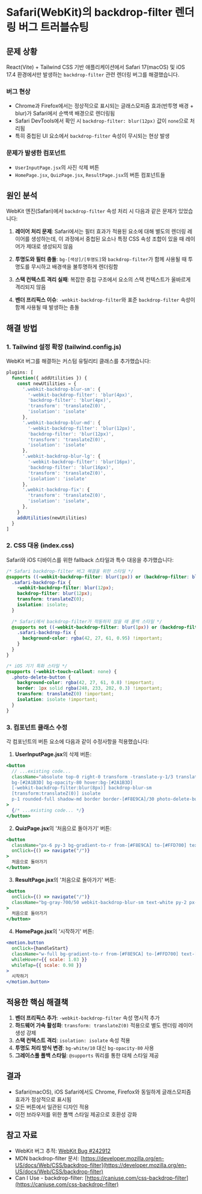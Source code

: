 # Safari(WebKit)의 backdrop-filter 렌더링 버그 트러블슈팅

## 문제 상황

React(Vite) + Tailwind CSS 기반 애플리케이션에서 Safari 17(macOS) 및 iOS 17.4 환경에서만 발생하는 `backdrop-filter` 관련 렌더링 버그를 해결했습니다.

### 버그 현상
- Chrome과 Firefox에서는 정상적으로 표시되는 글래스모피즘 효과(반투명 배경 + blur)가 Safari에서 순백색 배경으로 렌더링됨
- Safari DevTools에서 확인 시 `backdrop-filter: blur(12px)` 값이 `none`으로 처리됨
- 특히 중첩된 UI 요소에서 `backdrop-filter` 속성이 무시되는 현상 발생

### 문제가 발생한 컴포넌트
- `UserInputPage.jsx`의 사진 삭제 버튼
- `HomePage.jsx`, `QuizPage.jsx`, `ResultPage.jsx`의 버튼 컴포넌트들

## 원인 분석

WebKit 엔진(Safari)에서 `backdrop-filter` 속성 처리 시 다음과 같은 문제가 있었습니다:

1. **레이어 처리 문제**: Safari에서는 필터 효과가 적용된 요소에 대해 별도의 렌더링 레이어를 생성하는데, 이 과정에서 중첩된 요소나 특정 CSS 속성 조합이 있을 때 레이어가 제대로 생성되지 않음

2. **투명도와 필터 충돌**: `bg-[색상]/[투명도]`와 `backdrop-filter`가 함께 사용될 때 투명도를 무시하고 배경색을 불투명하게 렌더링함

3. **스택 컨텍스트 격리 실패**: 복잡한 중첩 구조에서 요소의 스택 컨텍스트가 올바르게 격리되지 않음

4. **벤더 프리픽스 이슈**: `-webkit-backdrop-filter`와 표준 `backdrop-filter` 속성이 함께 사용될 때 발생하는 충돌

## 해결 방법

### 1. Tailwind 설정 확장 (tailwind.config.js)

WebKit 버그를 해결하는 커스텀 유틸리티 클래스를 추가했습니다:

```js
plugins: [
  function({ addUtilities }) {
    const newUtilities = {
      '.webkit-backdrop-blur-sm': {
        '-webkit-backdrop-filter': 'blur(4px)',
        'backdrop-filter': 'blur(4px)',
        'transform': 'translateZ(0)',
        'isolation': 'isolate'
      },
      '.webkit-backdrop-blur-md': {
        '-webkit-backdrop-filter': 'blur(12px)',
        'backdrop-filter': 'blur(12px)',
        'transform': 'translateZ(0)',
        'isolation': 'isolate'
      },
      '.webkit-backdrop-blur-lg': {
        '-webkit-backdrop-filter': 'blur(16px)',
        'backdrop-filter': 'blur(16px)',
        'transform': 'translateZ(0)',
        'isolation': 'isolate'
      },
      '.webkit-backdrop-fix': {
        'transform': 'translateZ(0)',
        'isolation': 'isolate',
      },
    }
    addUtilities(newUtilities)
  }
]
```

### 2. CSS 대응 (index.css)

Safari와 iOS 디바이스를 위한 fallback 스타일과 특수 대응을 추가했습니다:

```css
/* Safari backdrop-filter 버그 해결을 위한 스타일 */
@supports ((-webkit-backdrop-filter: blur(1px)) or (backdrop-filter: blur(1px))) {
  .safari-backdrop-fix {
    -webkit-backdrop-filter: blur(12px);
    backdrop-filter: blur(12px);
    transform: translateZ(0);
    isolation: isolate;
  }
  
  /* Safari에서 backdrop-filter가 작동하지 않을 때 폴백 스타일 */
  @supports not ((-webkit-backdrop-filter: blur(1px)) or (backdrop-filter: blur(1px))) {
    .safari-backdrop-fix {
      background-color: rgba(42, 27, 61, 0.95) !important;
    }
  }
}

/* iOS 기기 특화 스타일 */
@supports (-webkit-touch-callout: none) {
  .photo-delete-button {
    background-color: rgba(42, 27, 61, 0.8) !important;
    border: 1px solid rgba(248, 233, 202, 0.3) !important;
    transform: translateZ(0) !important;
    isolation: isolate !important;
  }
}
```

### 3. 컴포넌트 클래스 수정

각 컴포넌트의 버튼 요소에 다음과 같이 수정사항을 적용했습니다:

1. **UserInputPage.jsx**의 삭제 버튼:
```jsx
<button 
  // ...existing code...
  className="absolute top-0 right-0 transform -translate-y-1/3 translate-x-1/3 
  bg-[#2A1B3D] bg-opacity-80 hover:bg-[#2A1B3D] 
  [-webkit-backdrop-filter:blur(8px)] backdrop-blur-sm 
  [transform:translateZ(0)] isolate
  p-1 rounded-full shadow-md border border-[#F8E9CA]/30 photo-delete-button"
>
  {/* ...existing code... */}
</button>
```

2. **QuizPage.jsx**의 '처음으로 돌아가기' 버튼:
```jsx
<button 
  className="px-6 py-3 bg-gradient-to-r from-[#F8E9CA] to-[#FFD700] text-[#2A2E3D] rounded-xl font-medium webkit-backdrop-fix"
  onClick={() => navigate("/")}
>
  처음으로 돌아가기
</button>
```

3. **ResultPage.jsx**의 '처음으로 돌아가기' 버튼:
```jsx
<button
  onClick={() => navigate("/")}
  className="bg-gray-700/50 webkit-backdrop-blur-sm text-white py-2 px-4 rounded-lg text-sm hover:bg-gray-700/70 transition-colors nav-button webkit-backdrop-fix"
>
  처음으로 돌아가기
</button>
```

4. **HomePage.jsx**의 '시작하기' 버튼:
```jsx
<motion.button 
  onClick={handleStart}
  className="w-full bg-gradient-to-r from-[#F8E9CA] to-[#FFD700] text-[#2A2E3D] py-4 text-xl font-bold rounded-xl webkit-backdrop-fix shadow-lg hover:shadow-xl"
  whileHover={{ scale: 1.03 }}
  whileTap={{ scale: 0.98 }}
>
  시작하기
</motion.button>
```

## 적용한 핵심 해결책

1. **벤더 프리픽스 추가**: `-webkit-backdrop-filter` 속성 명시적 추가
2. **하드웨어 가속 활성화**: `transform: translateZ(0)` 적용으로 별도 렌더링 레이어 생성 강제
3. **스택 컨텍스트 격리**: `isolation: isolate` 속성 적용
4. **투명도 처리 방식 변경**: `bg-white/10` 대신 `bg-opacity-80` 사용
5. **그레이스풀 폴백 스타일**: `@supports` 쿼리를 통한 대체 스타일 제공

## 결과

- Safari(macOS), iOS Safari에서도 Chrome, Firefox와 동일하게 글래스모피즘 효과가 정상적으로 표시됨
- 모든 버튼에서 일관된 디자인 적용
- 이전 브라우저를 위한 폴백 스타일 제공으로 호환성 강화

## 참고 자료

- WebKit 버그 추적: [WebKit Bug #242912](https://bugs.webkit.org/show_bug.cgi?id=242912)
- MDN backdrop-filter 문서: [https://developer.mozilla.org/en-US/docs/Web/CSS/backdrop-filter](https://developer.mozilla.org/en-US/docs/Web/CSS/backdrop-filter)
- Can I Use - backdrop-filter: [https://caniuse.com/css-backdrop-filter](https://caniuse.com/css-backdrop-filter)